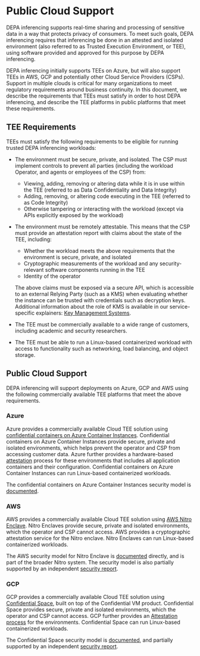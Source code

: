 
# Public Cloud Support

DEPA inferencing supports real-time sharing and processing of sensitive data in a way that protects privacy of consumers. To meet such goals, DEPA inferencing requires that inferencing be done in an attested and isolated environment (also referred to as Trusted Execution Environment, or TEE), using software provided and approved for this purpose by DEPA inferencing. 

DEPA inferencing initially supports TEEs on Azure, but will also support TEEs in AWS, GCP and potentially other Cloud Service Providers (CSPs). Support in multiple clouds is critical for many organizations to meet regulatory requirements around business continuity. In this document, we describe the requirements that TEEs must satisfy in order to host DEPA inferencing, and describe the TEE platforms in public platforms that meet these requirements.

## TEE Requirements

TEEs must satisfy the following requirements to be eligible for running trusted DEPA inferencing workloads:

*   The environment must be secure, private, and isolated. The CSP must implement controls to prevent all parties (including the workload Operator, and agents or employees of the CSP) from:
    *   Viewing, adding, removing or altering data while it is in use within the TEE (referred to as Data Confidentiality and Data Integrity)
    *   Adding, removing, or altering code executing in the TEE (referred to as Code Integrity)
    *   Otherwise tampering or interacting with the workload (except via APIs explicitly exposed by the workload)
*   The environment must be remotely attestable. This means that the CSP must provide an attestation report with claims about the state of the TEE, including:

    *   Whether the workload meets the above requirements that the environment is secure, private, and isolated
    *   Cryptographic measurements of the workload and any security-relevant software components running in the TEE
    *   Identity of the operator 

    The above claims must be exposed via a secure API, which is accessible to an external Relying Party (such as a KMS) when evaluating whether the instance can be trusted with credentials such as decryption keys. Additional information about the role of KMS is available in our service-specific explainers: [Key Management Systems](https://github.com/ispirt/depa-inferencing/protected-auction-services-docs/blob/main/trusted_services_overview.md). 

*   The TEE must be commercially available to a wide range of customers, including academic and security researchers. 
*   The TEE must be able to run a Linux-based containerized workload with access to functionality such as networking, load balancing, and object storage.

## Public Cloud Support
DEPA inferencing will support deployments on Azure, GCP and AWS using the following commercially available TEE platforms that meet the above requirements. 

### Azure 
Azure provides a commercially available Cloud TEE solution using [confidential containers on Azure Container Instances](https://learn.microsoft.com/en-us/azure/container-instances/container-instances-confidential-overview). Confidential containers on Azure Container Instances provide secure, private and isolated environments, which helps prevent the operator and CSP from accessing customer data. Azure further provides a hardware-based [attestation](https://learn.microsoft.com/en-us/azure/container-instances/confidential-containers-attestation-concepts) process for these environments that includes all application containers and their configuration. Confidential containers on Azure Container Instances can run Linux-based containerized workloads.

The confidential containers on Azure Container Instances security model is [documented](https://arxiv.org/abs/2302.03976).


### AWS
AWS provides a commercially available Cloud TEE solution using [AWS Nitro Enclave](https://aws.amazon.com/ec2/nitro/nitro-enclaves/). Nitro Enclaves provide secure, private and isolated environments, which the operator and CSP cannot access. AWS provides a cryptographic attestation service for the Nitro enclave. Nitro Enclaves can run Linux-based containerized workloads.

The AWS security model for Nitro Enclave is [documented](https://docs.aws.amazon.com/enclaves/latest/user/security.html#enclaves-security) directly, and is part of the broader Nitro system. The security model is also partially supported by an independent [security report](https://research.nccgroup.com/2023/05/03/public-report-aws-nitro-system-api-security-claims/). 

### GCP
GCP provides a commercially available Cloud TEE solution using [Confidential Space](https://cloud.google.com/security/products/confidential-computing), built on top of the Confidential VM product. Confidential Space provides secure, private and isolated environments, which the operator and CSP cannot access. GCP further provides an [Attestation process](https://cloud.google.com/docs/security/confidential-space#attestation-process) for the environments. Confidential Space can run Linux-based containerized workloads.

The Confidential Space security model is [documented](https://cloud.google.com/docs/security/confidential-space), and partially supported by an independent [security report](https://research.nccgroup.com/2022/12/06/public-report-confidential-space-security-review/).